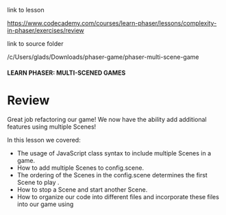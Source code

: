 link to lesson

https://www.codecademy.com/courses/learn-phaser/lessons/complexity-in-phaser/exercises/review


link to source folder

/c/Users/glads/Downloads/phaser-game/phaser-multi-scene-game


#### LEARN PHASER: MULTI-SCENED GAMES

# Review

Great job refactoring our game! We now have the ability add additional features using multiple Scenes!

In this lesson we covered:

- The usage of JavaScript class syntax to include multiple Scenes in a game.
- How to add multiple Scenes to config.scene.
- The ordering of the Scenes in the config.scene determines the first Scene to play .
- How to stop a Scene and start another Scene.
- How to organize our code into different files and incorporate these files into our game using <script> elements.
